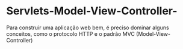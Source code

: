 # Servlets-Model-View-Controller-
Para construir uma aplicação web bem, é preciso dominar alguns conceitos, como o protocolo HTTP e o padrão MVC (Model-View-Controller)
